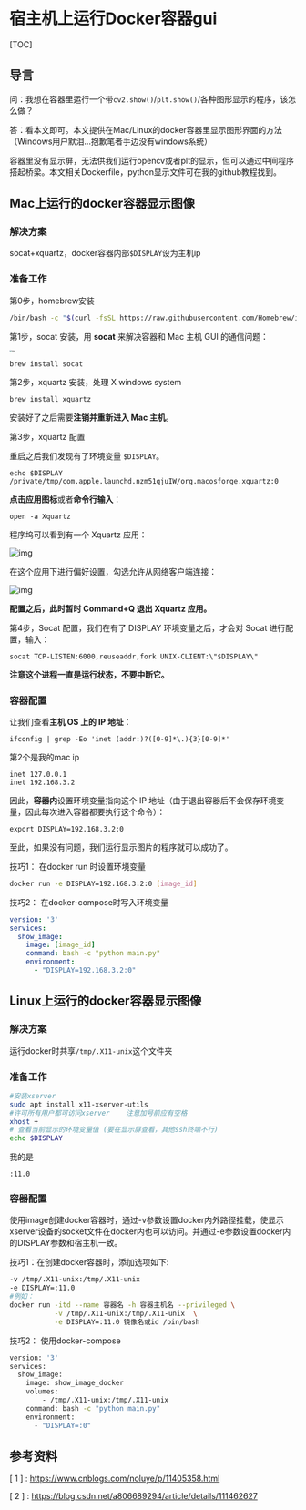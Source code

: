 # 宿主机上运行Docker容器gui

[TOC]

## 导言

问：我想在容器里运行一个带`cv2.show()`/`plt.show()`/各种图形显示的程序，该怎么做？

答：看本文即可。本文提供在Mac/Linux的docker容器里显示图形界面的方法（Windows用户默泪…抱歉笔者手边没有windows系统）



容器里没有显示屏，无法供我们运行opencv或者plt的显示，但可以通过中间程序搭起桥梁。本文相关Dockerfile，python显示文件可在我的github教程找到。



## Mac上运行的docker容器显示图像

### 解决方案

socat+xquartz，docker容器内部`$DISPLAY`设为主机ip

### 准备工作

第0步，homebrew安装

```bash
/bin/bash -c "$(curl -fsSL https://raw.githubusercontent.com/Homebrew/install/master/install.sh)"
```

第1步，socat 安装，用 **socat** 来解决容器和 Mac 主机 GUI 的通信问题：

<img src="https://gitee.com/qiangzibro/uPic/raw/master/uPic/1046925-20190824165625707-1560779550.png" alt="img" style="zoom: 25%;" />

```
brew install socat
```

第2步，xquartz 安装，处理 X windows system

```
brew install xquartz
```

安装好了之后需要**注销并重新进入 Mac 主机**。

第3步，xquartz 配置

重启之后我们发现有了环境变量 `$DISPLAY`。

```
echo $DISPLAY
/private/tmp/com.apple.launchd.nzm51qjuIW/org.macosforge.xquartz:0
```

**点击应用图标**或者**命令行输入**：

```
open -a Xquartz
```

程序坞可以看到有一个 Xquartz 应用：

![img](https://gitee.com/qiangzibro/uPic/raw/master/uPic/1046925-20190824173752510-977533929.png)

在这个应用下进行偏好设置，勾选允许从网络客户端连接：

![img](https://gitee.com/qiangzibro/uPic/raw/master/uPic/1046925-20190824174022289-1832774345.png)

**配置之后，此时暂时 Command+Q 退出 Xquartz 应用。**

第4步，Socat 配置，我们在有了 DISPLAY 环境变量之后，才会对 Socat 进行配置，输入：

```
socat TCP-LISTEN:6000,reuseaddr,fork UNIX-CLIENT:\"$DISPLAY\"
```

**注意这个进程一直是运行状态，不要中断它。**

### 容器配置

让我们查看**主机 OS 上的 IP 地址**：

```
ifconfig | grep -Eo 'inet (addr:)?([0-9]*\.){3}[0-9]*'
```

第2个是我的mac ip

```
inet 127.0.0.1
inet 192.168.3.2
```

因此，**容器内**设置环境变量指向这个 IP 地址（由于退出容器后不会保存环境变量，因此每次进入容器都要执行这个命令）：

```
export DISPLAY=192.168.3.2:0
```

至此，如果没有问题，我们运行显示图片的程序就可以成功了。



技巧1： 在docker run 时设置环境变量

```bash
docker run -e DISPLAY=192.168.3.2:0 [image_id]
```

技巧2： 在docker-compose时写入环境变量

```yaml
version: '3'
services:
  show_image:
    image: [image_id]
    command: bash -c "python main.py"
    environment:
      - "DISPLAY=192.168.3.2:0"
```



## Linux上运行的docker容器显示图像

### 解决方案

运行docker时共享`/tmp/.X11-unix`这个文件夹

### 准备工作

```bash
#安装xserver
sudo apt install x11-xserver-utils
#许可所有用户都可访问xserver    注意加号前应有空格
xhost +
# 查看当前显示的环境变量值 (要在显示屏查看，其他ssh终端不行) 
echo $DISPLAY 
```

我的是

```text
:11.0
```

### 容器配置

使用image创建docker容器时，通过-v参数设置docker内外路径挂载，使显示xserver设备的socket文件在docker内也可以访问。并通过-e参数设置docker内的DISPLAY参数和宿主机一致。

技巧1：在创建docker容器时，添加选项如下:

```bash
-v /tmp/.X11-unix:/tmp/.X11-unix
-e DISPLAY=:11.0
#例如：
docker run -itd --name 容器名 -h 容器主机名 --privileged \
           -v /tmp/.X11-unix:/tmp/.X11-unix  \
           -e DISPLAY=:11.0 镜像名或id /bin/bash
```

技巧2： 使用docker-compose

```bash
version: '3'
services:
  show_image:
    image: show_image_docker
    volumes:
        - /tmp/.X11-unix:/tmp/.X11-unix
    command: bash -c "python main.py"
    environment:
      - "DISPLAY=:0"
```

## 参考资料

[ 1 ] : https://www.cnblogs.com/noluye/p/11405358.html

[ 2 ] : https://blog.csdn.net/a806689294/article/details/111462627